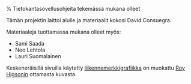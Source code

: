 % Tietokantasovellusohjeita tekemässä mukana olleet
<!-- hidden! -->

Tämän projektin laittoi alulle ja materiaalit kokosi David Consuegra.

Materiaaleja tuottamassa mukana olleet myös:

* Sami Saada
* Neo Lehtola
* Lauri Suomalainen

Keskeneräisillä sivuilla käytetty 
[liikennemerkkigrafiikka](http://www.fotopedia.com/items/roytheboy-PQI7mhl7dt8) 
on muokattu [Roy Higsonin](http://www.fotopedia.com/users/roytheboy) ottamasta kuvasta.
